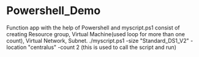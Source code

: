 # Powershell_Demo
Function app with the help of Powershell and myscript.ps1 consist of creating Resource group, Virtual Machine(used loop for more than one count), Virtual Network, Subnet.
./myscript.ps1 -size "Standard_DS1_V2" -location "centralus" -count 2 (this is used to call the script and run)
